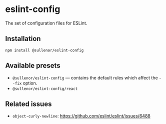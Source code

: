 eslint-config
=============

The set of configuration files for ESLint.


## Installation

```
npm install @sullenor/eslint-config
```


## Available presets

- `@sullenor/eslint-config` — contains the default rules which affect the `--fix` option.
- `@sullenor/eslint-config/react`


## Related issues

- `object-curly-newline`: https://github.com/eslint/eslint/issues/6488
